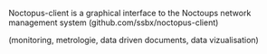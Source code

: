 Noctopus-client is a graphical interface to the Noctoups network management 
system (github.com/ssbx/noctopus-client)

(monitoring, metrologie, data driven documents, data vizualisation)
